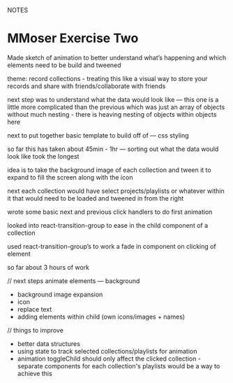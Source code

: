 NOTES
# MMoser Exercise Two

Made sketch of animation to better understand what’s happening and which elements need to be build and tweened 

theme: record collections - treating this like a visual way to store your records and share with friends/collaborate with friends

next step was to understand what the data would look like — this one is a little more complicated than the previous which was just an array of objects without much nesting - there is heaving nesting of objects within objects here

next to put together basic template to build off of
— css styling

so far this has taken about 45min - 1hr
— sorting out what the data would look like took the longest

idea is to take the background image of each collection and tween it to expand to fill the screen along with the icon

next each collection would have select projects/playlists or whatever within it that would need to be loaded and tweened in from the right

wrote some basic next and previous click handlers to do first animation 

looked into react-transition-group to ease in the child component of a collection

used react-transition-group’s <Transition Element> to work a fade in component on clicking of  element

so far about 3 hours of work

// next steps
animate elements
— background 
- background image expansion
- icon
- replace text
- adding elements within child (own icons/images + names)

// things to improve
- better data structures
- using state to track selected collections/playlists for animation 
- animation toggleChild should only affect the clicked collection - separate components for each collection's playlists would be a way to achieve this